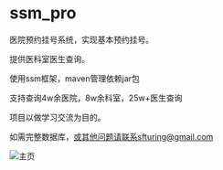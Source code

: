 # ssm_pro

医院预约挂号系统，实现基本预约挂号。


提供医科室医生查询。

使用ssm框架，maven管理依赖jar包

支持查询4w余医院，8w余科室，25w+医生查询


项目以做学习交流为目的。

如需完整数据库，或其他问题请联系sfturing@gmail.com

![主页](http://sfturing.cn/upload/2017/04/ssm_index.png)

